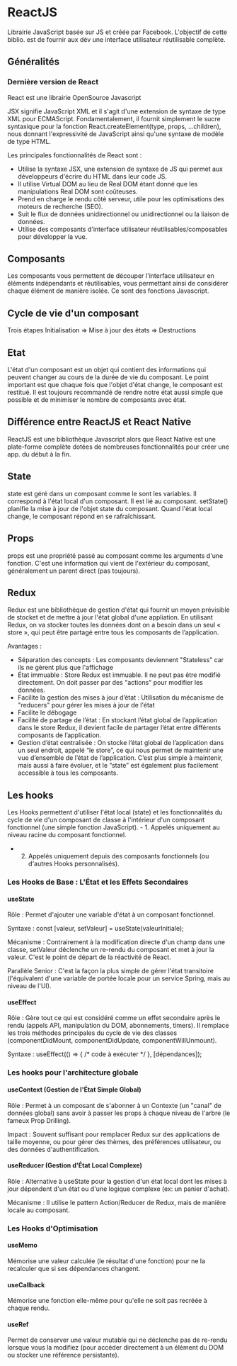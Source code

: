 
# ReactJS

Librairie JavaScript basée sur JS et créée par Facebook. L'objectif de cette biblio. est de fournir aux dév une interface utilisateur réutilisable complète.

## Généralités

### Dernière version de React

React est une librairie OpenSource Javascript

JSX signifie JavaScript XML et il s'agit d'une extension de syntaxe de type XML pour ECMAScript. Fondamentalement, il fournit simplement le sucre syntaxique pour la fonction React.createElement(type, props, ...children), nous donnant l'expressivité de JavaScript ainsi qu'une syntaxe de modèle de type HTML.

Les principales fonctionnalités de React sont :

- Utilise la syntaxe JSX, une extension de syntaxe de JS qui permet aux développeurs d'écrire du HTML dans leur code JS.
- Il utilise Virtual DOM au lieu de Real DOM étant donné que les manipulations Real DOM sont coûteuses.
- Prend en charge le rendu côté serveur, utile pour les optimisations des moteurs de recherche (SEO).
- Suit le flux de données unidirectionnel ou unidirectionnel ou la liaison de données.
- Utilise des composants d'interface utilisateur réutilisables/composables pour développer la vue.

## Composants

Les composants vous permettent de découper l'interface utilisateur en éléments indépendants et réutilisables, vous permettant ainsi de considérer chaque élément de manière isolée.
Ce sont des fonctions Javascript.

## Cycle de vie d'un composant

Trois étapes Initialisation => Mise à jour des états => Destructions

## Etat

L'état d'un composant est un objet qui contient des informations qui peuvent changer au cours de la durée de vie du composant. Le point important est que chaque fois que l'objet d'état change, le composant est restitué. Il est toujours recommandé de rendre notre état aussi simple que possible et de minimiser le nombre de composants avec état.

## Différence entre ReactJS et React Native

ReactJS est une bibliothèque Javascript alors que React Native est une plate-forme complète dotées de nombreuses fonctionnalités pour créer une app. du début à la fin.

## State

state est géré dans un composant comme le sont les variables. Il correspond à l'état local d'un composant. Il est lié au composant.
setState() planifie la mise à jour de l'objet state du composant. Quand l'état local change, le composant répond en se rafraîchissant.

## Props

props est une propriété passé au composant comme les arguments d'une fonction. C'est une information qui vient de l'extérieur du composant, généralement un parent direct (pas toujours).

## Redux

Redux est une bibliothèque de gestion d'état qui fournit un moyen prévisible de stocket et de mettre à jour l'état global d'une appliation.
En utilisant Redux, on va stocker toutes les données dont on a besoin dans un seul « store », qui peut être partagé entre tous les composants de l’application.

Avantages :
  - Séparation des concepts : Les composants deviennent "Stateless" car ils ne gèrent plus que l'affichage
  - État immuable : Store Redux est immuable. Il ne peut pas être modifié directement. On doit passer par des "actions" pour modifier les données.
  - Facilite la gestion des mises à jour d’état : Utilisation du mécanisme de "reducers" pour gérer les mises à jour de l'état
  - Facilite le débogage
  - Facilité de partage de l’état : En stockant l’état global de l’application dans le store Redux, il devient facile de partager l’état entre différents composants de l’application.
  - Gestion d’état centralisée : On stocke l’état global de l’application dans un seul endroit, appelé “le store”, ce qui nous permet de maintenir une vue d’ensemble de l’état de l’application. C’est plus simple à maintenir, mais aussi à faire évoluer, et le “state” est également plus facilement accessible à tous les composants.

## Les hooks

Les Hooks permettent d'utiliser l'état local (state) et les fonctionnalités du cycle de vie d'un composant de classe à l'intérieur d'un composant fonctionnel (une simple fonction JavaScript).
	- 1. Appelés uniquement au niveau racine du composant fonctionnel. 
  - 2. Appelés uniquement depuis des composants fonctionnels (ou d'autres Hooks personnalisés).

### Les Hooks de Base : L'État et les Effets Secondaires

#### useState

Rôle : Permet d'ajouter une variable d'état à un composant fonctionnel.

Syntaxe : const [valeur, setValeur] = useState(valeurInitiale);

Mécanisme : Contrairement à la modification directe d'un champ dans une classe, setValeur déclenche un re-rendu du composant et met à jour la valeur. C'est le point de départ de la réactivité de React.

Parallèle Senior : C'est la façon la plus simple de gérer l'état transitoire (l'équivalent d'une variable de portée locale pour un service Spring, mais au niveau de l'UI).

#### useEffect

Rôle : Gère tout ce qui est considéré comme un effet secondaire après le rendu (appels API, manipulation du DOM, abonnements, timers). Il remplace les trois méthodes principales du cycle de vie des classes (componentDidMount, componentDidUpdate, componentWillUnmount).

Syntaxe : useEffect(() => { /* code à exécuter */ }, [dépendances]);

### Les hooks pour l'architecture globale

#### useContext (Gestion de l'État Simple Global)

Rôle : Permet à un composant de s'abonner à un Contexte (un "canal" de données global) sans avoir à passer les props à chaque niveau de l'arbre (le fameux Prop Drilling).

Impact : Souvent suffisant pour remplacer Redux sur des applications de taille moyenne, ou pour gérer des thèmes, des préférences utilisateur, ou des données d'authentification.

#### useReducer (Gestion d'État Local Complexe)

Rôle : Alternative à useState pour la gestion d'un état local dont les mises à jour dépendent d'un état ou d'une logique complexe (ex: un panier d'achat).

Mécanisme : Il utilise le pattern Action/Reducer de Redux, mais de manière locale au composant.

### Les Hooks d'Optimisation

#### useMemo

Mémorise une valeur calculée (le résultat d'une fonction) pour ne la recalculer que si ses dépendances changent.

#### useCallback

Mémorise une fonction elle-même pour qu'elle ne soit pas recréée à chaque rendu.

#### useRef

Permet de conserver une valeur mutable qui ne déclenche pas de re-rendu lorsque vous la modifiez (pour accéder directement à un élément du DOM ou stocker une référence persistante).
